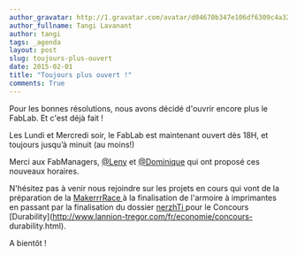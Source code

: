 ```yaml
---
author_gravatar: http://1.gravatar.com/avatar/d04670b347e106df6309c4a3235f00b9?s=96&d=mm&r=g
author_fullname: Tangi Lavanant
author: tangi
tags: _agenda
layout: post
slug: toujours-plus-ouvert
date: 2015-02-01
title: "Toujours plus ouvert !"
comments: True
---
```

Pour les bonnes résolutions, nous avons décidé d'ouvrir encore plus le FabLab.
Et c'est déjà fait !

Les Lundi et Mercredi soir, le FabLab est maintenant ouvert dès 18H, et
toujours jusqu’à minuit (au moins!)

Merci aux FabManagers, [@Leny](http://fablab-lannion.org/membres/leny/) et
[@Dominique](http://fablab-lannion.org/membres/dominique/) qui ont proposé ces
nouveaux horaires.

N'hésitez pas à venir nous rejoindre sur les projets en cours qui vont de la
préparation de la [MakerrrRace ](http://makerrrrsrace.blogspot.com/)à la
finalisation de l'armoire à imprimantes en passant par la finalisation du
dossier [nerzhTi ](http://fablab-lannion.org/wiki/index.php?title=NerzhTi)pour
le Concours [Durability](http://www.lannion-tregor.com/fr/economie/concours-
durability.html).

A bientôt !


